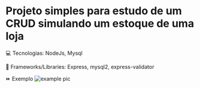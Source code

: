 # Projeto simples para estudo de um CRUD simulando um estoque de uma loja

💻 Tecnologias: NodeJs, Mysql

🚀 Frameworks/Libraries: Express, mysql2, express-validator


⏩ Exemplo
![example pic](https://github.com/user-attachments/assets/f42fff86-821e-4bd5-a58c-18bc5b04dae3)
